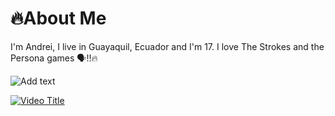 # 🔥About Me
I'm Andrei, I live in Guayaquil, Ecuador and I'm 17. I love The Strokes and the Persona games 🗣️‼️🔥

![Add text](https://meccha-japan.com/544264-home_default/plush-keychain-makoto-yuki-p3r-persona-3-reload.jpg)

[![Video Title](https://img.youtube.com/vi/1-W6whvn8Bs/0.jpg)](https://www.youtube.com/watch?v=1-W6whvn8Bs)
